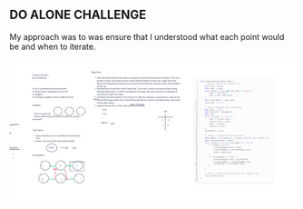 ## DO ALONE CHALLENGE

My approach was to was ensure that I understood what each point would be and when to iterate.



![ziplink](../assets/ziplink.png)

